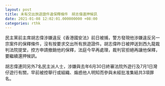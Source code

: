 ```yaml
---
layout: post
title: 未有交出旅遊證件違保釋條件　胡志偉還押候訊
date: 2021-01-08 12:02:01.000000000 +08:00
categories: rthk
---
```


民主黨前主席胡志偉涉嫌違反《香港國安法》前日被捕，警方發現他涉嫌違反另一宗案件的保釋條件，沒有按要求交出所有旅遊證件。胡志偉昨日被押送到西九龍裁判法院提堂，控方申請撤銷他的保釋，法庭今早再處理，裁判官拒絕再讓他保釋，要繼續還押候訊。

胡志偉連同另外7名民主派人士，涉嫌與去年6月30日終審法院外遊行及7月1日灣仔遊行有關，早前被控舉行或組織、煽惑他人明知而參與未經批准集結共3項罪名。
